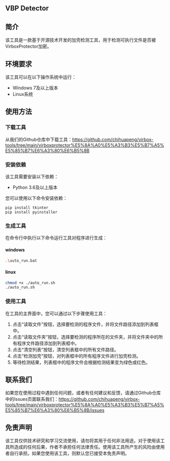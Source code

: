 ## VBP Detector

## 简介

该工具是一款基于开源技术开发的加壳检测工具，用于检测可执行文件是否被VirboxProtector加密。

## 环境要求

该工具可以在以下操作系统中运行：

- Windows 7及以上版本
- Linux系统

## 使用方法

### 下载工具

从我们的Github仓库中下载工具：https://github.com/chihuapeng/virbox-tools/tree/main/virboxprotector%E5%8A%A0%E5%A3%B3%E5%B7%A5%E5%85%B7%E6%A3%80%E6%B5%8B

### 安装依赖

该工具需要安装以下依赖：

- Python 3.6及以上版本

您可以使用以下命令安装依赖：

```
pip install tkinter
pip install pyinstaller
```

### 生成工具

在命令行中执行以下命令运行工具对程序进行生成：

#### windows

```bash
.\auto_run.bat
```

#### linux

```bash
chmod +x ./auto_run.sh
./auto_run.sh
```



### 使用工具

在工具的主界面中，您可以通过以下步骤使用工具：

1. 点击“读取文件”按钮，选择要检测的程序文件，并将文件路径添加到列表框中。
2. 点击“读取文件夹”按钮，选择要检测的程序所在的文件夹，并将文件夹中的所有程序文件路径添加到列表框中。
3. 点击“清空列表”按钮，清空列表框中的所有文件路径。
4. 点击“检测加壳”按钮，对列表框中的所有程序文件进行加壳检测。
5. 等待检测结果，列表框中的程序文件会根据检测结果变为绿色或红色。

## 联系我们

如果您在使用过程中遇到任何问题，或者有任何建议和反馈，请通过Github仓库中的Issues页面联系我们：https://github.com/chihuapeng/virbox-tools/tree/main/virboxprotector%E5%8A%A0%E5%A3%B3%E5%B7%A5%E5%85%B7%E6%A3%80%E6%B5%8B/issues



## 免责声明

该工具仅供技术研究和学习交流使用，请勿将其用于任何非法用途。对于使用该工具所造成的任何后果，作者不承担任何法律责任。使用该工具所产生的风险由使用者自行承担。如果您使用该工具，则默认您已接受本免责声明。